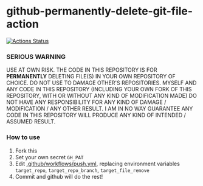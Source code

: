 github-permanently-delete-git-file-action
=========================================
[![Actions Status](https://github.com/dirkarnez/github-docker-compose-action/workflows/docker-compose-actions-workflow/badge.svg)](https://github.com/dirkarnez/github-docker-compose-action/actions)

### SERIOUS WARNING
USE AT OWN RISK. THE CODE IN THIS REPOSITORY IS FOR **PERMANENTLY** DELETING FILE(S) IN YOUR OWN REPOSITORY OF CHOICE. DO NOT USE TO DAMAGE OTHER'S REPOSITORIES. MYSELF AND ANY CODE IN THIS REPOSITORY (INCLUDING YOUR OWN FORK OF THIS REPOSITORY, WITH OR WITHOUT ANY KIND OF MODIFICATION MADE) DO NOT HAVE ANY RESPONSIBILITY FOR ANY KIND OF DAMAGE / MODIFICATION / ANY OTHER RESULT. I AM IN NO WAY GUARANTEE ANY CODE IN THIS REPOSITORY WILL PRODUCE ANY KIND OF INTENDED / ASSUMED RESULT.

### How to use
1. Fork this
2. Set your own secret `GH_PAT`
3. Edit [.github/workflows/push.yml](.github/workflows/push.yml), replacing environment variables `target_repo`, `target_repo_branch`, `target_file_remove`
4. Commit and github will do the rest!

